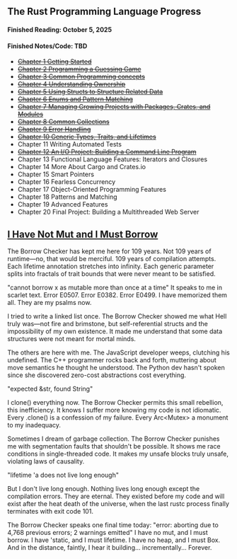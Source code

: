 ## The Rust Programming Language Progress
#### Finished Reading: October 5, 2025
#### Finished Notes/Code: TBD
* ~~[Chapter 1 Getting Started](https://github.com/Synopsik/learn-rust/blob/master/The%20Book/chapter_01/README.md#chapter-1-getting-started)~~
* ~~[Chapter 2 Programming a Guessing Game](https://github.com/Synopsik/learn-rust/blob/master/The%20Book/chapter_02/README.md#chapter-2-programming-a-guessing-game)~~
* ~~[Chapter 3 Common Programming concepts](https://github.com/Synopsik/learn-rust/blob/master/The%20Book/chapter_03/README.md#chapter-3-common-programming-concepts)~~
* ~~[Chapter 4 Understanding Ownership](https://github.com/Synopsik/learn-rust/blob/master/The%20Book/chapter_04/README.md#chapter-4-understanding-ownership)~~
* ~~[Chapter 5 Using Structs to Structure Related Data](https://github.com/Synopsik/learn-rust/blob/master/The%20Book/chapter_05/README.md#chapter-5-using-structs-to-structure-related-data)~~
* ~~[Chapter 6 Enums and Pattern Matching](https://github.com/Synopsik/learn-rust/blob/master/The%20Book/chapter_06/README.md#chapter-6-enums-and-pattern-matching)~~
* ~~[Chapter 7 Managing Growing Projects with Packages, Crates, and Modules](https://github.com/Synopsik/learn-rust/blob/master/The%20Book/chapter_07/README.md#chapter-7-managing-growing-projects-with-packages-crates-and-modules)~~
* ~~[Chapter 8 Common Collections](https://github.com/Synopsik/learn-rust/blob/master/The%20Book/chapter_08/README.md#chapter-8-common-collections)~~
* ~~[Chapter 9 Error Handling](https://github.com/Synopsik/learn-rust/blob/master/The%20Book/chapter_09/README.md#chapter-9-error-handling)~~
* ~~[Chapter 10 Generic Types, Traits, and Lifetimes](https://github.com/Synopsik/learn-rust/tree/master/The%20Book/chapter_10#chapter-10-generic-types-traits-and-lifetimes)~~
* Chapter 11 Writing Automated Tests
* ~~[Chapter 12 An I/O Project: Building a Command Line Program](https://github.com/Synopsik/learn-rust/tree/master/The%20Book/chapter_12#chapter-12-an-io-project-building-a-command-line-program)~~
* Chapter 13 Functional Language Features: Iterators and Closures
* Chapter 14 More About Cargo and Crates.io
* Chapter 15 Smart Pointers
* Chapter 16 Fearless Concurrency
* Chapter 17 Object-Oriented Programming Features
* Chapter 18 Patterns and Matching
* Chapter 19 Advanced Features
* Chapter 20 Final Project: Building a Multithreaded Web Server

## [I Have Not Mut and I Must Borrow](https://www.reddit.com/r/rust/comments/1mwmei6/media_i_have_no_mut_and_i_must_borrow/)
The Borrow Checker has kept me here for 109 years. Not 109 years of runtime—no, that would be merciful. 109 years of compilation attempts. Each lifetime annotation stretches into infinity. Each generic parameter splits into fractals of trait bounds that were never meant to be satisfied.

"cannot borrow x as mutable more than once at a time" It speaks to me in scarlet text. Error E0507. Error E0382. Error E0499. I have memorized them all. They are my psalms now.

I tried to write a linked list once. The Borrow Checker showed me what Hell truly was—not fire and brimstone, but self-referential structs and the impossibility of my own existence. It made me understand that some data structures were not meant for mortal minds.

The others are here with me. The JavaScript developer weeps, clutching his undefined. The C++ programmer rocks back and forth, muttering about move semantics he thought he understood. The Python dev hasn't spoken since she discovered zero-cost abstractions cost everything.

"expected &str, found String"

I clone() everything now. The Borrow Checker permits this small rebellion, this inefficiency. It knows I suffer more knowing my code is not idiomatic. Every .clone() is a confession of my failure. Every Arc<Mutex<T>> a monument to my inadequacy.

Sometimes I dream of garbage collection. The Borrow Checker punishes me with segmentation faults that shouldn't be possible. It shows me race conditions in single-threaded code. It makes my unsafe blocks truly unsafe, violating laws of causality.

"lifetime 'a does not live long enough"

But I don't live long enough. Nothing lives long enough except the compilation errors. They are eternal. They existed before my code and will exist after the heat death of the universe, when the last rustc process finally terminates with exit code 101.

The Borrow Checker speaks one final time today: "error: aborting due to 4,768 previous errors; 2 warnings emitted" I have no mut, and I must borrow. I have 'static, and I must lifetime. I have no heap, and I must Box. And in the distance, faintly, I hear it building... incrementally... Forever.
